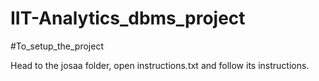 # IIT-Analytics_dbms_project

#To_setup_the_project

Head to the josaa folder, open instructions.txt and follow its instructions.
